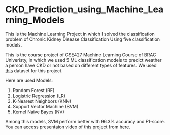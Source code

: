# CKD_Prediction_using_Machine_Learning_Models
This is the Machine Learning Project in which I solved the classification problem of Chronic Kidney Disease Classification Using five classification models.

This is the course project of CSE427 Machine Learning Course of BRAC Univeristy, in which we used 5 ML classification models to predict weather a person have CKD or not based on different types of features. We used [this](https://drive.google.com/file/d/1HEyO-o_aL5mIgl717l0bu9rks4XPFK6B/view?usp=drive_link) dataset for this project. 

Here are used Models:
1. Random Forest (RF)
2. Logistric Regression (LR)
3. K-Nearest Neighbors (KNN)
4. Support Vector Machine (SVM)
5. Kernel Naive Bayes (NV)

Among this models, SVM perform better with 96.3% accuracy and F1-score. You can access presentaion video of this project from [here](https://youtu.be/56_UAReHT0E).
